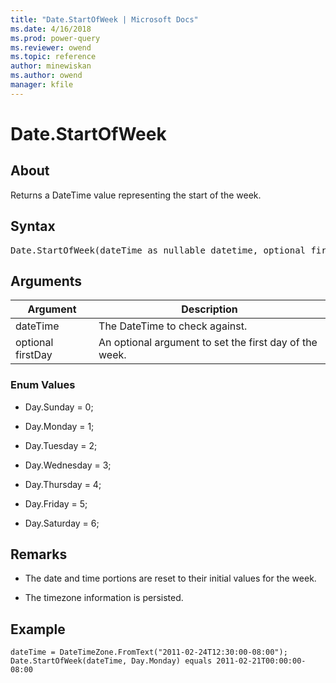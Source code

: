 ```yaml
---
title: "Date.StartOfWeek | Microsoft Docs"
ms.date: 4/16/2018
ms.prod: power-query
ms.reviewer: owend
ms.topic: reference
author: minewiskan
ms.author: owend
manager: kfile
---
```

# Date.StartOfWeek

  
## About  
Returns a DateTime value representing the start of the week.  
  
## Syntax

<pre>
Date.StartOfWeek(dateTime as nullable datetime, optional firstDay as nullable number) as nullable datetime  
</pre>
  
## Arguments  
  
|Argument|Description|  
|------------|---------------|  
|dateTime|The DateTime to check against.|  
|optional firstDay|An optional argument to set the first day of the week.|  
  
### Enum Values  
  
-   Day.Sunday = 0;  
  
-   Day.Monday = 1;  
  
-   Day.Tuesday = 2;  
  
-   Day.Wednesday = 3;  
  
-   Day.Thursday = 4;  
  
-   Day.Friday = 5;  
  
-   Day.Saturday = 6;  
  
## Remarks  
  
-   The date and time portions are reset to their initial values for the week.  
  
-   The timezone information is persisted.  
  
## Example  
  
```powerquery-m 
dateTime = DateTimeZone.FromText("2011-02-24T12:30:00-08:00");   
Date.StartOfWeek(dateTime, Day.Monday) equals 2011-02-21T00:00:00-08:00  
```  

